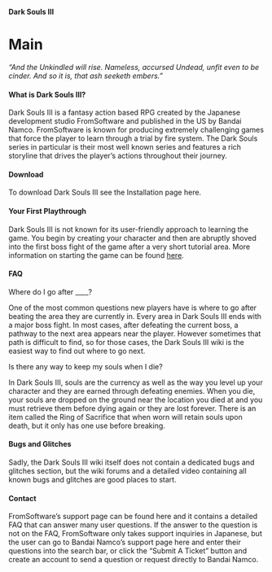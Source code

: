 **Dark Souls III**

Main
===================

*“And the Unkindled will rise. Nameless, accursed Undead, unfit even to be cinder. And so it is, that ash seeketh embers.”*

#### What is Dark Souls III?

Dark Souls III is a fantasy action based RPG created by the Japanese development studio FromSoftware and published in the US by Bandai Namco. FromSoftware is known for producing extremely challenging games that force the player to learn through a trial by fire system. The Dark Souls series in particular is their most well known series and features a rich storyline that drives the player’s actions throughout their journey.

#### Download

To download Dark Souls III see the Installation page here.

#### Your First Playthrough

Dark Souls III is not known for its user-friendly approach to learning the game. You begin by creating your character and then are abruptly shoved into the first boss fight of the game after a very short tutorial area. More information on starting the game can be found [here](start_game.md).

#### FAQ

Where do I go after ____?

One of the most common questions new players have is where to go after beating the area they are currently in. Every area in Dark Souls III ends with a major boss fight. In most cases, after defeating the current boss, a pathway to the next area appears near the player. However sometimes that path is difficult to find, so for those cases, the Dark Souls III wiki is the easiest way to find out where to go next.

Is there any way to keep my souls when I die?

In Dark Souls III, souls are the currency as well as the way you level up your character and they are earned through defeating enemies. When you die, your souls are dropped on the ground near the location you died at and you must retrieve them before dying again or they are lost forever. There is an item called the Ring of Sacrifice that when worn will retain souls upon death, but it only has one use before breaking.


#### Bugs and Glitches

Sadly, the Dark Souls III wiki itself does not contain a dedicated bugs and glitches section, but the wiki forums and a detailed video containing all known bugs and glitches are good places to start.

#### Contact

FromSoftware’s support page can be found here and it contains a detailed FAQ that can answer many user questions. If the answer to the question is not on the FAQ, FromSoftware only takes support inquiries in Japanese, but the user can go to Bandai Namco’s support page here and enter their questions into the search bar, or click the “Submit A Ticket” button and create an account to send a question or request directly to Bandai Namco.
